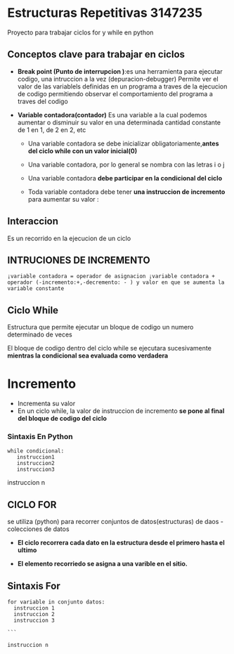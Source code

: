# Estructuras Repetitivas 3147235
Proyecto para trabajar ciclos for y while en python

## Conceptos clave para trabajar en ciclos 

* **Break point (Punto de interrupcion )**:es una herramienta para ejecutar codigo, una intruccion a la vez (depuracion-debugger)
 Permite ver el valor de las variablels definidas en un programa a traves de la ejecucion de codigo permitiendo observar el comportamiento del programa a traves del codigo 

 * **Variable contadora(contador)** Es una variable a la cual podemos aumentar o disminuir su valor en una determinada cantidad constante de 1 en 1, de 2 en 2, etc

    - Una variable contadora se debe inicializar obligatoriamente,**antes del ciclo while con un valor inicial(0)**
    - Una variable contadora, por lo general se nombra con las letras i o j  
    - Una variable contadora **debe participar en la condicional del ciclo**

    - Toda variable contadora debe tener  **una instruccion de incremento** para aumentar su valor : 
        

## Interaccion
Es un recorrido en la ejecucion de un ciclo 
## INTRUCIONES DE INCREMENTO
```
¡variable contadora = operador de asignacion ¡variable contadora + operador (-incremento:+,-decremento: - ) y valor en que se aumenta la variable constante
```         

## Ciclo While  

Estructura que permite ejecutar un bloque 
de codigo un numero determinado de veces 

El bloque de codigo dentro del ciclo while se ejecutara sucesivamente **mientras la condicional sea evaluada como verdadera**

# Incremento
- Incrementa su valor 
- En un ciclo while, la valor de instruccion  de incremento **se pone al final del bloque de codigo del ciclo**    


### Sintaxis En Python
```
while condicional:
   instruccion1
   instruccion2
   instruccion3
```
instruccion n 

## CICLO FOR 
se utiliza (python) para recorrer conjuntos de datos(estructuras) de daos - colecciones de datos 

* **El ciclo recorrera cada dato en la estructura desde el primero hasta el ultimo**

* **El elemento recorriedo se asigna a una varible en el sitio.**

## Sintaxis For 
````
for variable in conjunto datos:
  instruccion 1
  instruccion 2
  instruccion 3 

```

instruccion n 